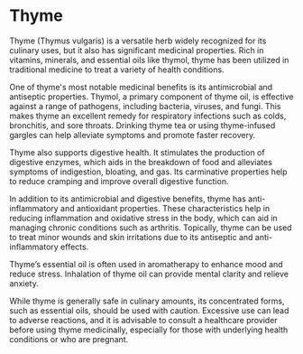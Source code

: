 <!--
source: gpt-40: thyme (medicinal) (as paragraphs) (less than 220 words)
siblings: parsley, sage, rosemary, thyme
tags: herbals
-->

# Thyme

Thyme (Thymus vulgaris) is a versatile herb widely recognized for its culinary uses, but it also has significant medicinal properties. Rich in vitamins, minerals, and essential oils like thymol, thyme has been utilized in traditional medicine to treat a variety of health conditions.

One of thyme's most notable medicinal benefits is its antimicrobial and antiseptic properties. Thymol, a primary component of thyme oil, is effective against a range of pathogens, including bacteria, viruses, and fungi. This makes thyme an excellent remedy for respiratory infections such as colds, bronchitis, and sore throats. Drinking thyme tea or using thyme-infused gargles can help alleviate symptoms and promote faster recovery.

Thyme also supports digestive health. It stimulates the production of digestive enzymes, which aids in the breakdown of food and alleviates symptoms of indigestion, bloating, and gas. Its carminative properties help to reduce cramping and improve overall digestive function.

In addition to its antimicrobial and digestive benefits, thyme has anti-inflammatory and antioxidant properties. These characteristics help in reducing inflammation and oxidative stress in the body, which can aid in managing chronic conditions such as arthritis. Topically, thyme can be used to treat minor wounds and skin irritations due to its antiseptic and anti-inflammatory effects.

Thyme’s essential oil is often used in aromatherapy to enhance mood and reduce stress. Inhalation of thyme oil can provide mental clarity and relieve anxiety.

While thyme is generally safe in culinary amounts, its concentrated forms, such as essential oils, should be used with caution. Excessive use can lead to adverse reactions, and it is advisable to consult a healthcare provider before using thyme medicinally, especially for those with underlying health conditions or who are pregnant.

